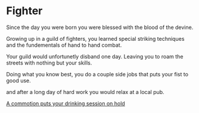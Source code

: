 # Fighter

Since the day you were born you were blessed with the blood of the devine.

Growing up in a guild of fighters, you learned special striking techniques and the fundementals of hand to hand combat.

Your guild would unfortunetly disband one day. Leaving you to roam the streets with nothing but your skills.

Doing what you know best, you do a couple side jobs that puts your fist to good use.

and after a long day of hard work you would relax at a local pub.

[A commotion puts your drinking session on hold](./FighterScene1.md)